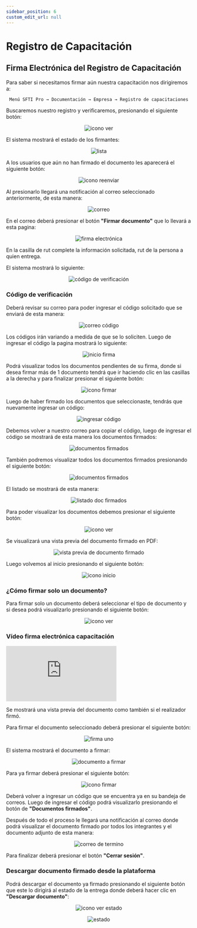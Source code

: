 ```yaml
---
sidebar_position: 6
custom_edit_url: null
---
```

# Registro de Capacitación
## Firma Electrónica del Registro de Capacitación

Para saber si necesitamos firmar aún nuestra capacitación nos dirigiremos a:

<div align="center">

```bash
Menú SFTI Pro → Documentación → Empresa → Registro de capacitaciones
```
</div>

Buscaremos nuestro registro y verificaremos, presionando el siguiente botón:

<div align="center">

![icono ver](/img/img_manual/img_firma/2023-09-25_17-54.png)

</div>

El sistema mostrará el estado de los firmantes:

<div align="center">

![lista](/img/img_manual/img_firma/2023-09-25_17-58.png)

</div>

A los usuarios que aún no han firmado el documento les aparecerá el siguiente botón:

<div align="center">

![icono reenviar](/img/img_manual/img_firma/2023-09-25_18-00.png)

</div>

Al presionarlo llegará una notificación al correo seleccionado anteriormente, de esta manera:

<div align="center">

![correo](/img/img_manual/img_firma/2023-09-26_08-59.png)

</div>

En el correo deberá presionar el botón **"Firmar documento"** que lo llevará a esta pagina:

<div align="center">

![firma electrónica](/img/img_manual/img_firma/2023-09-26_09-05.png)

</div>

En la casilla de rut complete la información solicitada, rut de la persona a quien entrega.

El sistema mostrará lo siguiente:

<div align="center">

![código de verificación](/img/img_manual/img_firma/2023-09-26_09-09.png)

</div>


### Código de verificación
Deberá revisar su correo para poder ingresar el código solicitado que se enviará de esta manera:

<div align="center">

![correo código](/img/img_manual/img_firma/2023-09-26_09-10.png)

</div>

Los códigos irán variando a medida de que se lo soliciten. Luego de ingresar el código la pagina mostrará lo siguiente:

<div align="center">

![inicio firma](/img/img_manual/img_firma/2023-09-26_09-18.png)

</div>

Podrá visualizar todos los documentos pendientes de su firma, donde si desea firmar más de 1 documento tendrá que ir haciendo clic en las casillas a la derecha y para finalizar presionar el siguiente botón:

<div align="center">

![icono firmar](/img/img_manual/img_firma/2023-09-27_09-05.png)

</div>

Luego de haber firmado los documentos que seleccionaste, tendrás que nuevamente ingresar un código:

<div align="center">

![ ingresar código](/img/img_manual/img_firma/2023-09-26_09-36.png)

</div>

Debemos volver a nuestro correo para copiar el código, luego de ingresar el código se mostrará de esta manera los documentos firmados:


<div align="center">

![documentos firmados](/img/img_manual/img_firma/2023-09-26_09-38.png)

</div>

También podremos visualizar todos los documentos firmados presionando el siguiente botón:

<div align="center">

![documentos firmados](/img/img_manual/img_firma/2023-09-26_09-59.png)

</div>

El listado se mostrará de esta manera:

<div align="center">

![listado doc firmados](/img/img_manual/img_firma/2023-09-26_10-04.png)

</div>

Para poder visualizar los documentos debemos presionar el siguiente botón:

<div align="center">

![icono ver](/img/img_manual/img_firma/icono_ver.png)

</div>

Se visualizará una vista previa del documento firmado en PDF:

<div align="center">

![vista previa de documento firmado](/img/img_manual/img_firma/2023-09-26_10-08.png)

</div>


Luego volvemos al inicio presionando el siguiente botón:

<div align="center">

![icono inicio](/img/img_manual/img_firma/2023-09-26_09-42.png)

</div>

### ¿Cómo firmar solo un documento?

Para firmar solo un documento deberá seleccionar el tipo de documento y si desea podrá visualizarlo presionando el siguiente botón:

<div align="center">

![icono ver](/img/img_manual/img_firma/icono_ver.png)

</div>

### Vídeo firma electrónica capacitación

<div class="video-responsive">

<iframe src="https://www.youtube.com/embed/xJ-3ucx3GoE/?rel=0" title="YouTube video player" frameborder="0" allow="accelerometer; autoplay; clipboard-write; encrypted-media; gyroscope; picture-in-picture; web-share" allowfullscreen></iframe>

</div>

Se mostrará una vista previa del documento como también si el realizador firmó.

Para firmar el documento seleccionado deberá presionar el siguiente botón:

<div align="center">

![firma uno](/img/img_manual/img_firma/icono_firma.png)

</div>

El sistema mostrará el documento a firmar:

<div align="center">

![documento a firmar](/img/img_manual/img_firma/2023-09-26_10-17.png)

</div>

Para ya firmar deberá presionar el siguiente botón:

<div align="center">

![icono firmar](/img/img_manual/img_firma/2023-09-27_09-05.png)

</div>

Deberá volver a ingresar un código que se encuentra ya en su bandeja de correos. Luego de ingresar el código podrá visualizarlo presionando el botón de **"Documentos firmados"**.

Después de todo el proceso le llegará una notificación al correo donde podrá visualizar el documento firmado por todos los integrantes y el documento adjunto de esta manera:

<div align="center">

![correo de termino](/img/img_manual/img_firma/2023-09-26_10-31.png)

</div>


Para finalizar deberá presionar el botón **"Cerrar sesión"**.

### Descargar documento firmado desde la plataforma

Podrá descargar el documento ya firmado presionando el siguiente botón que este lo dirigirá al estado de la entrega donde deberá hacer clic en **"Descargar documento"**:

<div align="center">

![icono ver estado](/img/img_manual/img_firma/2023-09-27_09-22.png)

</div>


<div align="center">

![estado](/img/img_manual/img_firma/2023-09-27_09-20.png)

</div>